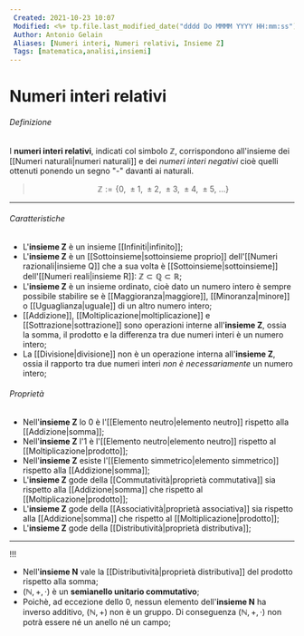 ```yaml
---
 Created: 2021-10-23 10:07
 Modified: <%+ tp.file.last_modified_date("dddd Do MMMM YYYY HH:mm:ss") %>
 Author: Antonio Gelain
 Aliases: [Numeri interi, Numeri relativi, Insieme Z]
 Tags: [matematica,analisi,insiemi]
---
```


# Numeri interi relativi

###### Definizione

I **numeri interi relativi**, indicati col simbolo $\mathbb{Z}$, corrispondono all'insieme dei [[Numeri naturali|numeri naturali]] e dei *numeri interi negativi* cioè quelli ottenuti ponendo un segno "-" davanti ai naturali.

> $$\mathbb{Z} := \{0,\ \pm 1,\ \pm 2,\ \pm 3,\ \pm 4,\ \pm 5,\ ...\}$$

---

###### Caratteristiche

- L'**insieme Z** è un insieme [[Infiniti|infinito]];
- L'**insieme Z** è un [[Sottoinsieme|sottoinsieme proprio]] dell'[[Numeri razionali|insieme Q]] che a sua volta è [[Sottoinsieme|sottoinsieme]] dell'[[Numeri reali|insieme R]]: $\mathbb{Z} \subset \mathbb{Q} \subset \mathbb{R}$;
- L'**insieme Z** è un insieme ordinato, cioè dato un numero intero è sempre possibile stabilire se è [[Maggioranza|maggiore]], [[Minoranza|minore]] o [[Uguaglianza|uguale]] di un altro numero intero;
- [[Addizione]], [[Moltiplicazione|moltiplicazione]] e [[Sottrazione|sottrazione]] sono operazioni interne all'**insieme Z**, ossia la somma, il prodotto e la differenza tra due numeri interi è un numero intero;
- La [[Divisione|divisione]] non è un operazione interna all'**insieme Z**, ossia il rapporto tra due numeri interi *non è necessariamente* un numero intero;

###### Proprietà

- Nell'**insieme Z** lo 0 è l'[[Elemento neutro|elemento neutro]] rispetto alla [[Addizione|somma]];
- Nell'**insieme Z** l'1 è l'[[Elemento neutro|elemento neutro]] rispetto al [[Moltiplicazione|prodotto]];
- Nell'**insieme Z** esiste l'[[Elemento simmetrico|elemento simmetrico]] rispetto alla [[Addizione|somma]];
- L'**insieme Z** gode della [[Commutatività|proprietà commutativa]] sia rispetto alla [[Addizione|somma]] che rispetto al [[Moltiplicazione|prodotto]];
- L'**insieme Z** gode della [[Associatività|proprietà associativa]] sia rispetto alla [[Addizione|somma]] che rispetto al [[Moltiplicazione|prodotto]];
- L'**insieme Z** gode della [[Distributività|proprietà distributiva]];

--- 

!!!
- Nell'**insieme N** vale la [[Distributività|proprietà distributiva]] del prodotto rispetto alla somma;
- $(\mathbb{N}, +, \cdot)$ è un **semianello unitario commutativo**;
- Poichè, ad eccezione dello 0, nessun elemento dell'**insieme N** ha inverso additivo, $(\mathbb{N}, +)$ non è un gruppo.
	Di conseguenza $(\mathbb{N}, +, \cdot)$ non potrà essere né un anello né un campo;